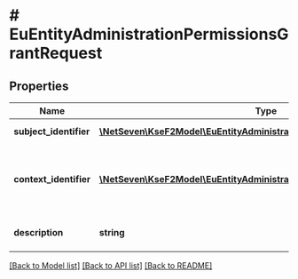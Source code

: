 # # EuEntityAdministrationPermissionsGrantRequest

## Properties

Name | Type | Description | Notes
------------ | ------------- | ------------- | -------------
**subject_identifier** | [**\NetSeven\KseF2Model\EuEntityAdministrationPermissionsSubjectIdentifier**](EuEntityAdministrationPermissionsSubjectIdentifier.md) | Identyfikator podmiotu.  | Type | Value |  | --- | --- |  | Fingerprint | Odcisk palca certyfikatu | |
**context_identifier** | [**\NetSeven\KseF2Model\EuEntityAdministrationPermissionsContextIdentifier**](EuEntityAdministrationPermissionsContextIdentifier.md) | Identyfikator zlożony z podmiotu polskiego i podmiotu unijnego.  | Type | Value |  | --- | --- |  | NipVatUe | Dwuczłonowy identyfikator składający się z numeru NIP i numeru VAT-UE: &#x60;{nip}-{vat_ue}&#x60; | |
**description** | **string** | Opis nadawanych uprawnień. |

[[Back to Model list]](../../README.md#models) [[Back to API list]](../../README.md#endpoints) [[Back to README]](../../README.md)
